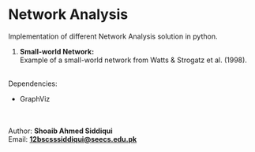 # Network Analysis

Implementation of different Network Analysis solution in python.

1. <b>Small-world Network:</b><br/>
Example of a small-world network from Watts & Strogatz et al. (1998).

<br/>Dependencies:
<ul>
	<li>GraphViz</li>
</ul>

<br/><br/> Author: <b>Shoaib Ahmed Siddiqui</b>
<br/> Email: <b>12bscsssiddiqui@seecs.edu.pk</b>
